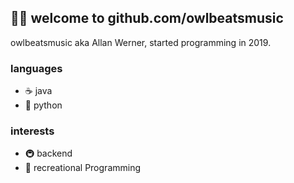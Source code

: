 ## 🏳️‍🌈 welcome to **github.com/owlbeatsmusic**
owlbeatsmusic aka Allan Werner, started programming in 2019.

### languages
* ☕ java
* 🐍 python

### interests
* 🚇 backend
* 📑 recreational Programming
